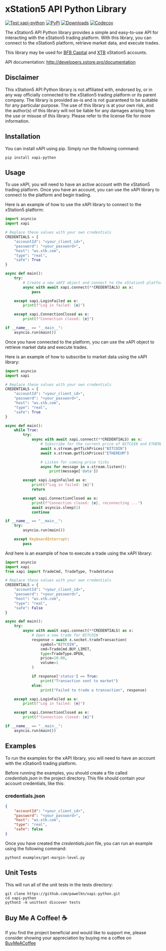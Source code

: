 # xStation5 API Python Library

[![Test xapi-python](https://github.com/pawelkn/xapi-python/actions/workflows/test-xapi-python.yml/badge.svg)](https://github.com/pawelkn/xapi-python/actions/workflows/test-xapi-python.yml) [![PyPi](https://img.shields.io/pypi/v/xapi-python.svg)](https://pypi.python.org/pypi/xapi-python/) [![Downloads](https://img.shields.io/pypi/dm/xapi-python)](https://pypi.python.org/pypi/xapi-python/) [![Codecov](https://codecov.io/gh/pawelkn/xapi-python/branch/master/graph/badge.svg)](https://codecov.io/gh/pawelkn/xapi-python/)

The xStation5 API Python library provides a simple and easy-to-use API for interacting with the xStation5 trading platform. With this library, you can connect to the xStation5 platform, retrieve market data, and execute trades.

This library may be used for [BFB Capital](https://bfb.capital) and [XTB](https://www.xtb.com) xStation5 accounts.

API documentation: <http://developers.xstore.pro/documentation>

## Disclaimer

This xStation5 API Python library is not affiliated with, endorsed by, or in any way officially connected to the xStation5 trading platform or its parent company. The library is provided as-is and is not guaranteed to be suitable for any particular purpose. The use of this library is at your own risk, and the author(s) of this library will not be liable for any damages arising from the use or misuse of this library. Please refer to the license file for more information.

## Installation

You can install xAPI using pip. Simply run the following command:

```shell
pip install xapi-python
```

## Usage

To use xAPI, you will need to have an active account with the xStation5 trading platform. Once you have an account, you can use the xAPI library to connect to the platform and begin trading.

Here is an example of how to use the xAPI library to connect to the xStation5 platform:

```python
import asyncio
import xapi

# Replace these values with your own credentials
CREDENTIALS = {
    "accountId": "<your_client_id>",
    "password": "<your_password>",
    "host": "ws.xtb.com",
    "type": "real",
    "safe": True
}

async def main():
    try:
        # Create a new xAPI object and connect to the xStation5 platform
        async with await xapi.connect(**CREDENTIALS) as x:
            pass

    except xapi.LoginFailed as e:
        print(f"Log in failed: {e}")

    except xapi.ConnectionClosed as e:
        print(f"Connection closed: {e}")

if __name__ == "__main__":
    asyncio.run(main())
```

Once you have connected to the platform, you can use the xAPI object to retrieve market data and execute trades.

Here is an example of how to subscribe to market data using the xAPI library:

```python
import asyncio
import xapi

# Replace these values with your own credentials
CREDENTIALS = {
    "accountId": "<your_client_id>",
    "password": "<your_password>",
    "host": "ws.xtb.com",
    "type": "real",
    "safe": True
}

async def main():
    while True:
        try:
            async with await xapi.connect(**CREDENTIALS) as x:
                # Subscribe for the current price of BITCOIN and ETHEREUM
                await x.stream.getTickPrices("BITCOIN")
                await x.stream.getTickPrices("ETHEREUM")

                # Listen for coming price ticks
                async for message in x.stream.listen():
                    print(message['data'])

        except xapi.LoginFailed as e:
            print(f"Log in failed: {e}")
            return

        except xapi.ConnectionClosed as e:
            print(f"Connection closed: {e}, reconnecting ...")
            await asyncio.sleep(1)
            continue

if __name__ == "__main__":
    try:
        asyncio.run(main())

    except KeyboardInterrupt:
        pass
```

And here is an example of how to execute a trade using the xAPI library:

```python
import asyncio
import xapi
from xapi import TradeCmd, TradeType, TradeStatus

# Replace these values with your own credentials
CREDENTIALS = {
    "accountId": "<your_client_id>",
    "password": "<your_password>",
    "host": "ws.xtb.com",
    "type": "real",
    "safe": False
}

async def main():
    try:
        async with await xapi.connect(**CREDENTIALS) as x:
            # Open a new trade for BITCOIN
            response = await x.socket.tradeTransaction(
                symbol="BITCOIN",
                cmd=TradeCmd.BUY_LIMIT,
                type=TradeType.OPEN,
                price=10.00,
                volume=1
            )

            if response['status'] == True:
                print("Transaction sent to market")
            else:
                print("Failed to trade a transaction", response)

    except xapi.LoginFailed as e:
        print(f"Log in failed: {e}")

    except xapi.ConnectionClosed as e:
        print(f"Connection closed: {e}")

if __name__ == "__main__":
    asyncio.run(main())
```

## Examples

To run the examples for the xAPI library, you will need to have an account with the xStation5 trading platform.

Before running the examples, you should create a file called _credentials.json_ in the project directory. This file should contain your account credentials, like this:

### credentials.json

```json
{
    "accountId": "<your_client_id>",
    "password": "<your_password>",
    "host": "ws.xtb.com",
    "type": "real",
    "safe": false
}
```

Once you have created the _credentials.json_ file, you can run an example using the following command:

```shell
python3 examples/get-margin-level.py
```

## Unit Tests

This will run all of the unit tests in the tests directory:

```shell
git clone https://github.com/pawelkn/xapi-python.git
cd xapi-python
python3 -m unittest discover tests
```

## Buy Me A Coffee! ☕

If you find the project beneficial and would like to support me, please consider showing your appreciation by buying me a coffee on [BuyMeACoffee](https://www.buymeacoffee.com/pawelkn)
